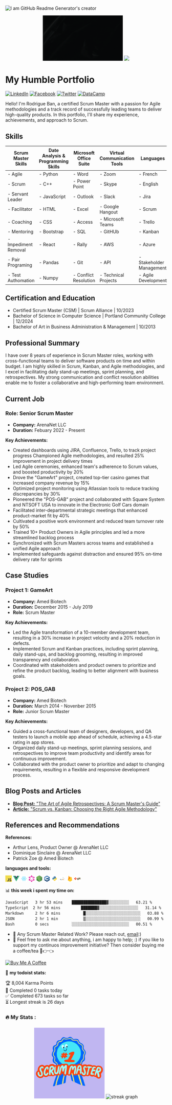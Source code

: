 


###

![I am GitHub Readme Generator's creator](https://pbs.twimg.com/profile_banners/1670752162627080192/1698632205/1080x360)

<div align="center">
  <img src="https://github.com/kbanr101/kbanr101/raw/main/Black%20%26%20Orange%20Simple%20Welcome%20To%20My%20Channel%20Youtube%20Intro.gif" alt="tech" width="250">
  <img height="150" src="https://camo.githubusercontent.com/62da68eb62b1e5f175f7d1f0191dd89a653d7908feb22d37d4a0ab07365d6791/68747470733a2f2f6d656469612e67697068792e636f6d2f6d656469612f4d3967624264396e6244724f5475314d71782f67697068792e676966"  />
  
</div>

# My Humble Portfolio

[![LinkedIn](https://img.shields.io/badge/LinkedIn-Connect-blue)](https://www.linkedin.com/in/yourlinkedin)
[![Facebook](https://img.shields.io/badge/Facebook-Connect-1877F2)](https://www.facebook.com/profile.php?id=61552699000536)
[![Twitter](https://img.shields.io/badge/Twitter-Follow-1DA1F2)](https://twitter.com/yourtwitter)
[![DataCamp](https://img.shields.io/badge/DataCamp-Profile-03EF62)](https://www.datacamp.com/portfolio/rodriguekameniban)

Hello! I'm Rodrigue Ban, a certified Scrum Master with a passion for Agile methodologies and a track record of successfully leading teams to deliver high-quality products. In this portfolio, I'll share my experience, achievements, and approach to Scrum.


## Skills

| **Scrum Master Skills**| **Date Analysis & Programming Skills**| **Microsoft Office Suite** | **Virtual Communication Tools** | **Languages**|
|------------------------|--------------------------------------|------------------------------|---------------------------------|------------|
| - Agile                | - Python                             | - Word                       | - Zoom                          | - French 
| - Scrum                | - C++                                | - Power Point                | - Skype                         | - English
| - Servant Leader       | - JavaScript                         | - Outlook                    | - Slack                         | - Jira 
| - Facilitator          | - HTML                               | - Excel                      | - Google Hangout                | - Scrum 
| - Coaching             | - CSS                                | - Access                     | - Microsoft Teams               | - Trello   
| - Mentoring            | - Bootstrap                          | - SQL                        | - GitHUb                        | - Kanban   
| - Impediment Removal   | - React                              | - Rally                      | - AWS                           | - Azure           
| - Pair Programing      | - Pandas                             | - Git                        | - API                           | - Stakeholder Management
| - Test Authomation     | - Numpy                              | - Conflict Resolution        | - Technical Projects            | - Agile Development


## Certification and Education
- Certified Scrum Master (CSM) | Scrum Alliance | 10/2023
- Bachelor of Science in Computer Science | Portland Community College | 12/2024
- Bachelor of Art in Business Administration & Management | 10/2013
  
## Professional Summary
I have over 8 years of experience in Scrum Master roles, working with cross-functional teams to deliver software products on time and within budget. I am highly skilled in Scrum, Kanban, and Agile methodologies, and I excel in facilitating daily stand-up meetings, sprint planning, and retrospectives. My strong communication and conflict resolution abilities enable me to foster a collaborative and high-performing team environment.

## Current Job

### Role: Senior Scrum Master
- **Company:** ArenaNet LLC
- **Duration:** Febuary 2022 - Present

**Key Achievements:**
- Created dashboards using JIRA, Confluence, Trello, to track project progress Championed Agile methodologies, and resulted 25% improvement in project delivery times
- Led Agile ceremonies, enhanced team's adherence to Scrum values, and boosted productivity by 20%
- Drove the "GameArt" project, created top-tier casino games that increased company revenue by 15%
- Optimized project monitoring using Atlassian tools to reduce tracking discrepancies by 30%
- Pioneered the "POS-GAB" project and collaborated with Square System and NTSOFT USA to innovate in the Electronic Golf Cars domain
- Facilitated inter-departmental strategic meetings that enhanced product-market fit by 40%
- Cultivated a positive work environment and reduced team turnover rate by 50%
- Trained 10+ Product Owners in Agile principles and led a more streamlined backlog process
- Synchronized with Scrum Masters across teams and established a unified Agile approach
- Implemented safeguards against distraction and ensured 95% on-time delivery rate for sprints


  


## Case Studies

### Project 1: GameArt

- **Company:** Amed Biotech
- **Duration:** December 2015 - July 2019
- **Role:** Scrum Master

**Key Achievements:**

- Led the Agile transformation of a 10-member development team, resulting in a 30% increase in project velocity and a 20% reduction in defects.
- Implemented Scrum and Kanban practices, including sprint planning, daily stand-ups, and backlog grooming, resulting in improved transparency and collaboration.
- Coordinated with stakeholders and product owners to prioritize and refine the product backlog, leading to better alignment with business goals.

### Project 2: POS_GAB

- **Company:** Amed Biotech
- **Duration:** March 2014 - Novenber 2015
- **Role:** Junior Scrum Master

**Key Achievements:**

- Guided a cross-functional team of designers, developers, and QA testers to launch a mobile app ahead of schedule, achieving a 4.5-star rating in app stores.
- Organized daily stand-up meetings, sprint planning sessions, and retrospectives to improve team productivity and identify areas for continuous improvement.
- Collaborated with the product owner to prioritize and adapt to changing requirements, resulting in a flexible and responsive development process.

## Blog Posts and Articles

- [**Blog Post:** "The Art of Agile Retrospectives: A Scrum Master's Guide"](https://www.banbizkartel.com/post/hotel-vs-vacation-rentals-choosing-the-perfect-accommodation-for-your-getaway)
- [**Article:** "Scrum vs. Kanban: Choosing the Right Agile Methodology"](https://www.banbizkartel.com/post/hotel-vs-vacation-rentals-choosing-the-perfect-accommodation-for-your-getaway)

## References and Recommendations

**References:**

- Arthur Lens, Product Owner @ ArenaNet LLC
- Dominique Sinclaire @ ArenaNet LLC
- Patrick Zoe  @ Amed Biotech

**languages and tools:**  

<code><img height="20" src="https://raw.githubusercontent.com/github/explore/80688e429a7d4ef2fca1e82350fe8e3517d3494d/topics/javascript/javascript.png"></code>
<code><img height="20" src="https://raw.githubusercontent.com/github/explore/80688e429a7d4ef2fca1e82350fe8e3517d3494d/topics/vue/vue.png"></code>
<code><img height="20" src="https://raw.githubusercontent.com/github/explore/80688e429a7d4ef2fca1e82350fe8e3517d3494d/topics/react/react.png"></code>
<code><img height="20" src="https://raw.githubusercontent.com/github/explore/5c058a388828bb5fde0bcafd4bc867b5bb3f26f3/topics/graphql/graphql.png"></code>
<code><img height="20" src="https://raw.githubusercontent.com/github/explore/80688e429a7d4ef2fca1e82350fe8e3517d3494d/topics/nodejs/nodejs.png"></code>
<code><img height="20" src="https://raw.githubusercontent.com/github/explore/80688e429a7d4ef2fca1e82350fe8e3517d3494d/topics/cpp/cpp.png"></code>
<code><img height="20" src="https://raw.githubusercontent.com/github/explore/80688e429a7d4ef2fca1e82350fe8e3517d3494d/topics/python/python.png"></code>
<code><img height="20" src="https://raw.githubusercontent.com/github/explore/80688e429a7d4ef2fca1e82350fe8e3517d3494d/topics/mysql/mysql.png"></code>
<code><img height="20" src="https://raw.githubusercontent.com/github/explore/80688e429a7d4ef2fca1e82350fe8e3517d3494d/topics/firebase/firebase.png"></code>
<code><img height="20" src="https://raw.githubusercontent.com/github/explore/80688e429a7d4ef2fca1e82350fe8e3517d3494d/topics/git/git.png"></code>

📊 **this week i spent my time on:**
<!--START_SECTION:waka-->

```txt
JavaScript   3 hr 53 mins    ███████████████▓░░░░░░░░░   63.21 %
TypeScript  2 hr 56 mins         ███████▓░░░░░░░░░░░░░░░░░   31.14 %
Markdown     2 hr 6 mins          █░░░░░░░░░░░░░░░░░░░░░░░░   03.88 %
JSON         2 hr 1 min           ▒░░░░░░░░░░░░░░░░░░░░░░░░   00.99 %
Bash         0 secs          ░░░░░░░░░░░░░░░░░░░░░░░░░   00.51 %
```

<!--END_SECTION:waka-->
- 💼 Any Scrum Master Related Work? Please reach out, [email](mailto:banjobaplication@gmail.com):)
- 💬 Feel free to ask me about anything, i am happy to help; :)
if you like to support my continuos improvement initiative? Then consider buying me a coffee/tea 🥺👉👈

<a href="https://www.buymeacoffee.com/kbanr101q" target="_blank"><img src="https://cdn.buymeacoffee.com/buttons/v2/default-red.png" alt="Buy Me A Coffee" width="150" ></a>

🚧 **my todoist stats:**
<!-- TODO-IST:START -->
🏆  8,004 Karma Points           
🌸  Completed 0 tasks today           
✅  Completed 673 tasks so far           
⏳  Longest streak is 26 days
<!-- TODO-IST:END -->


###

<h3 align="left">🔥   My Stats :</h3>

###

<div align="center">
  <img src="https://github.com/kbanr101/kbanr101/raw/main/giphy.gif" alt="another image" width="220">
  <img src="https://streak-stats.demolab.com?user=maurodesouza&locale=en&mode=daily&theme=dark&hide_border=false&border_radius=5&order=3" height="220" alt="streak graph"  />
</div>

###

